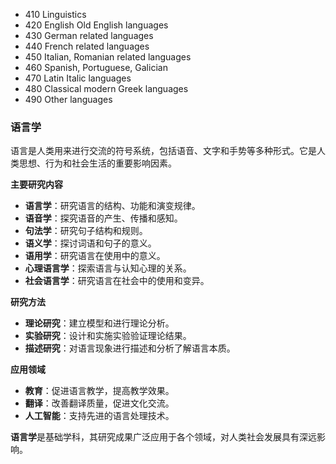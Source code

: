 - 410 Linguistics
- 420 English Old English languages
- 430 German related languages
- 440 French related languages
- 450 Italian, Romanian related languages
- 460 Spanish, Portuguese, Galician
- 470 Latin Italic languages
- 480 Classical modern Greek languages
- 490 Other languages


### 语言学

语言是人类用来进行交流的符号系统，包括语音、文字和手势等多种形式。它是人类思想、行为和社会生活的重要影响因素。

**主要研究内容**
- **语言学**：研究语言的结构、功能和演变规律。
- **语音学**：探究语音的产生、传播和感知。
- **句法学**：研究句子结构和规则。
- **语义学**：探讨词语和句子的意义。
- **语用学**：研究语言在使用中的意义。
- **心理语言学**：探索语言与认知心理的关系。
- **社会语言学**：研究语言在社会中的使用和变异。

**研究方法**
- **理论研究**：建立模型和进行理论分析。
- **实验研究**：设计和实施实验验证理论结果。
- **描述研究**：对语言现象进行描述和分析了解语言本质。

**应用领域**
- **教育**：促进语言教学，提高教学效果。
- **翻译**：改善翻译质量，促进文化交流。
- **人工智能**：支持先进的语言处理技术。

**语言学**是基础学科，其研究成果广泛应用于各个领域，对人类社会发展具有深远影响。